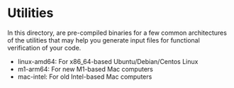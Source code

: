 # Utilities

In this directory, are pre-compiled binaries for a few common architectures of the utilities that may help
you generate input files for functional verification of your code.

* linux-amd64: For x86_64-based Ubuntu/Debian/Centos Linux
* m1-arm64: For new M1-based Mac computers
* mac-intel: For old Intel-based Mac computers